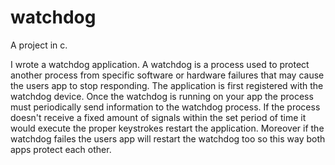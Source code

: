 # watchdog
A project in c.

I wrote a watchdog application. A watchdog is a process used to protect another process from specific software or hardware failures that may cause the users app to stop responding. The application is first registered with the watchdog device. Once the watchdog is running on your app the process must periodically send information to the watchdog process. If the process doesn't receive a fixed amount of signals within the set period of time it would execute the proper keystrokes restart the application. 
Moreover if the watchdog failes the users app will restart the watchdog too so this way both apps protect each other.
